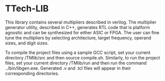 # TTech-LIB

This library contains several multipliers described in verilog. The multiplier generator utility, described in C++, generates RTL code that is platform agnostic and can be synthesized for either ASIC or FPGA. The user can fine tune the multipliers by selecting architecture, target frequency, operand sizes, and digit sizes.

To compile the project files using a sample GCC script, set your current directory /TMlib/src and then source compile.sh. Similarly, to run the project files, set your current directory /TMlib/run and then run the command ../bin/libgen.exe. Generated .v and .tcl files will appear in their corresponding directories. 


